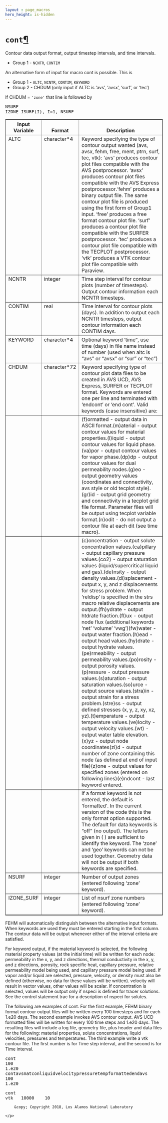 ```yaml
---
layout : page_macros
hero_height: is-hidden
---
```


<h1><code class="docutils literal notranslate"><span class="pre">cont</span></code><a class="headerlink" href="#cont" title="Permalink to this headline">¶</a></h1>
<p>Contour data output format, output timestep intervals, and time intervals.</p>
<ul class="simple">
<li>Group 1 - <code class="docutils literal notranslate"><span class="pre">NCNTR</span></code>, <code class="docutils literal notranslate"><span class="pre">CONTIM</span></code></li>
</ul>
<p>An alternative form of input for macro cont is possible. This is</p>
<ul class="simple">
<li>Group 1 - <code class="docutils literal notranslate"><span class="pre">ALTC</span></code>, <code class="docutils literal notranslate"><span class="pre">NCNTR</span></code>, <code class="docutils literal notranslate"><span class="pre">CONTIM</span></code>, <code class="docutils literal notranslate"><span class="pre">KEYWORD</span></code></li>
<li>Group 2 - CHDUM (only input if ALTC is ‘avs’, ‘avsx’, ‘surf’, or ‘tec’)</li>
</ul>
<p>If CHDUM = <code class="docutils literal notranslate"><span class="pre">'zone'</span></code> that line is followed by</p>
<div class="code highlight-default notranslate"><div class="highlight"><pre><span></span><span class="n">NSURF</span>
<span class="n">IZONE_ISURF</span><span class="p">(</span><span class="n">I</span><span class="p">),</span> <span class="n">I</span><span class="o">=</span><span class="mi">1</span><span class="p">,</span> <span class="n">NSURF</span>
</pre></div>
</div>
<table border="1" class="docutils">
<colgroup>
<col width="1%" />
<col width="1%" />
<col width="98%" />
</colgroup>
<thead valign="bottom">
<tr class="row-odd"><th class="head">Input Variable</th>
<th class="head">Format</th>
<th class="head">Description</th>
</tr>
</thead>
<tbody valign="top">
<tr class="row-even"><td>ALTC</td>
<td>character*4</td>
<td>Keyword specifying the type of contour output wanted (avs, avsx, fehm, free, ment, ptrn, surf, tec, vtk): 'avs' produces contour plot files compatible with the AVS postprocessor. ‘avsx’ produces contour plot files compatible with the AVS Express postprocessor.‘fehm’ produces a binary output file. The same contour plot file is produced using the first form of Group1 input. ‘free’ produces a free format contour plot file. ‘surf’ produces a contour plot file compatible with the SURFER postprocessor. ‘tec’ produces a contour plot file compatible with the TECPLOT postprocessor. ‘vtk’ produces a VTK contour plot file compatible with Paraview. </td>
</tr>
<tr class="row-odd"><td>NCNTR</td>
<td>integer</td>
<td>Time step interval for contour plots (number of timesteps). Output contour information each NCNTR timesteps.</td>
</tr>
<tr class="row-even"><td>CONTIM</td>
<td>real</td>
<td>Time interval for contour plots (days). In addition to output each NCNTR timesteps, output contour information each CONTIM days.</td>
</tr>
<tr class="row-odd"><td>KEYWORD</td>
<td>character*4</td>
<td>Optional keyword ‘time”, use time (days) in file name instead of number (used when altc is “avs” or “avsx” or “sur” or “tec”)</td>
</tr>
<tr class="row-even"><td>CHDUM</td>
<td>character*72</td>
<td>Keyword specifying type of contour plot data files to be created in AVS UCD, AVS Express, SURFER or TECPLOT format. Keywords are entered one per line and terminated with ‘endcont’ or ‘end cont’. Valid keywords (case insensitive) are:</td>
</tr>
<tr class="row-odd"><td>&#160;</td>
<td>&#160;</td>
<td>(f)ormatted - output data in ASCII format.(m)aterial - output contour values for material properties.(l)iquid - output contour values for liquid phase.(va)por - output contour values for vapor phase.(dp)dp - output contour values for dual permeability nodes.(g)eo - output geometry values (coordinates and connectivity, avs style or old tecplot style).(gr)id - output grid geometry and connectivity in a tecplot grid file format. Parameter files will be output using tecplot variable format.(n)odit - do not output a contour file at each dit (see time macro).</td>
</tr>
<tr class="row-even"><td>&#160;</td>
<td>&#160;</td>
<td>(c)oncentration - output solute concentration values.(ca)pillary - output capillary pressure values.(co2) - output saturation values (liquid/supercritical liquid and gas).(de)nsity - output density values.(di)splacement - output x, y, and z displacements for stress problem. When ‘reldisp’ is specified in the strs macro relative displacements are output.(fh)ydrate - output htdrate fraction.(fl)ux - output node flux (additional keywords ‘net’ ‘volume’ ‘vwg’)(fw)water - output water fraction.(h)ead - output head values.(hy)drate - output hydrate values.(pe)rmeability - output permeability values.(po)rosity - output porosity values.(p)ressure - output pressure values.(s)aturation - output saturation values.(so)urce - output source values.(stra)in - output strain for a stress problem.(stre)ss - output defined stresses (x, y, z, xy, xz, yz).(t)emperature - output temperature values.(ve)locity - output velocity values.(wt) - output water table elevation.(x)yz - output node coordinates(zi)d - output number of zone containing this node (as defined at end of input file)(z)one - output values for specified zones (entered on following lines)(e)ndcont - last keyword entered.</td>
</tr>
<tr class="row-odd"><td>&#160;</td>
<td>&#160;</td>
<td>If a format keyword is not entered, the default is ‘formatted’. In the current version of the code this is the only format option supported. The default for data keywords is “off” (no output). The letters given in ( ) are sufficient to identify the keyword. The ‘zone’ and ‘geo’ keywords can not be used together. Geometry data will not be output if both keywords are specified.</td>
</tr>
<tr class="row-even"><td>NSURF</td>
<td>integer</td>
<td>Number of output zones (entered following ‘zone’ keyword).</td>
</tr>
<tr class="row-odd"><td>IZONE_SURF</td>
<td>integer</td>
<td>List of nsurf zone numbers (entered following ‘zone’ keyword).</td>
</tr>
</tbody>
</table>

<p>FEHM will automatically distinguish between the alternative input formats. When keywords are used they must be entered starting in the first column. The contour data will be output whenever either of the interval criteria are satisfied.</p>
<p>For keyword output, if the material keyword is selected, the following material property values (at the initial time) will be written for each node: permeability in the x, y, and z directions, thermal conductivity in the x, y, and z directions, porosity, rock specific heat, capillary pressure, relative permeability model being used, and capillary pressure model being used. If vapor and/or liquid are selected, pressure, velocity, or density must also be defined (otherwise, no data for these values will be written). velocity will result in vector values, other values will be scalar. If concentration is selected, values will be output only if nspeci is defined for tracer solutions. See the control statement trac for a description of nspeci for solutes.</p>
<p>The following are examples of cont. For the first example, FEHM binary format contour output files will be written every 100 timesteps and for each 1.e20 days. The second example invokes AVS contour output. AVS UCD formatted files will be written for every 100 time steps and 1.e20 days. The resulting files will include a log file, geometry file, plus header and data files for the following: material properties, solute concentrations, liquid velocities, pressures and temperatures.
The third example write a vtk contour file. The first number is for Time step interval, and the second is for Time interval.
</p>

<div class="code highlight-default notranslate"><div class="highlight"><pre><span></span><span class="n">cont</span>
<span class="mi">100</span>
<span class="mf">1.e20</span>
<span class="n">contavsmatconliquidvelocitypressuretempformattedendavs</span>
<span class="mi">100</span>
<span class="mf">1.e20</span>
</pre></div>
</div>

<div>
<pre>
cont
vtk   10000    10
</pre>
</div>

  <div role="contentinfo">
    <p>
        
        &copy; Copyright 2018, Los Alamos National Laboratory

    </p>
  </div>
